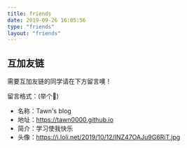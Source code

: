 ```yaml
---
title: friends
date: 2019-09-26 16:05:56
type: "friends"
layout: "friends"
---
```


## 互加友链

需要互加友链的同学请在下方留言噢！

留言格式：(举个🌰)

 * 名称：Tawn's blog
 * 地址：https://tawn0000.github.io
 * 简介：学习使我快乐
 * 头像：https://i.loli.net/2019/10/12/INZ47OAJu9G6RiT.jpg
